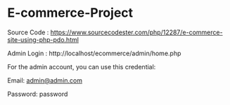 # E-commerce-Project

Source Code : https://www.sourcecodester.com/php/12287/e-commerce-site-using-php-pdo.html

Admin Login : http://localhost/ecommerce/admin/home.php

For the admin account, you can use this credential:

Email: admin@admin.com

Password: password
